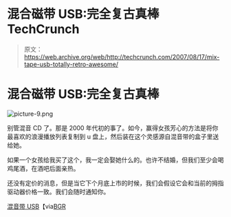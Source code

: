# 混合磁带 USB:完全复古真棒 TechCrunch

> 原文：<https://web.archive.org/web/http://techcrunch.com/2007/08/17/mix-tape-usb-totally-retro-awesome/>

# 混合磁带 USB:完全复古真棒

![picture-9.png](img/bd784e733138f8382ca4eed74da27342.png)

别管混音 CD 了。那是 2000 年代初的事了。如今，赢得女孩芳心的方法是将你最喜欢的浪漫播放列表复制到 u 盘上，然后装在这个灵感源自混音带的盒子里送给她。

如果一个女孩给我买了这个，我一定会娶她什么的。也许不结婚，但我们至少会喝鸡尾酒，在酒吧后面亲热。

还没有定价的消息，但是当它下个月底上市的时候，我们会假设它会和当前的拇指驱动器价格一致。我们会随时通知你。

[混音带 USB](https://web.archive.org/web/20210124213957/http://www.suck.uk.com/product.php?rangeID=82)【via[BGR](https://web.archive.org/web/20210124213957/http://www.boygeniusreport.com/2007/08/17/bringing-back-the-80s-the-mix-tape-thumb-drive/)